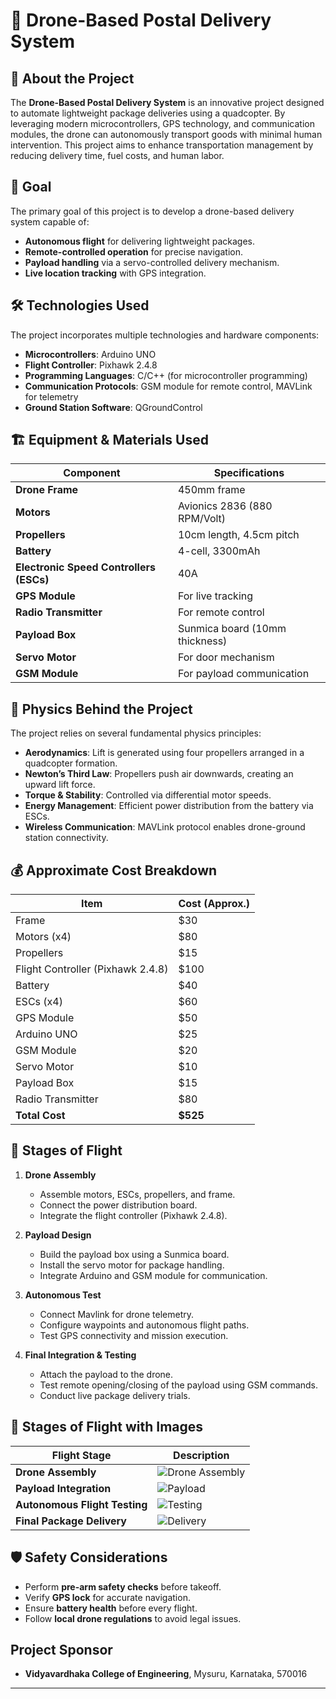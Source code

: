 # 🚀 Drone-Based Postal Delivery System

## 📌 About the Project
The **Drone-Based Postal Delivery System** is an innovative project designed to automate lightweight package deliveries using a quadcopter. By leveraging modern microcontrollers, GPS technology, and communication modules, the drone can autonomously transport goods with minimal human intervention. This project aims to enhance transportation management by reducing delivery time, fuel costs, and human labor.

## 🎯 Goal
The primary goal of this project is to develop a drone-based delivery system capable of:
- **Autonomous flight** for delivering lightweight packages.
- **Remote-controlled operation** for precise navigation.
- **Payload handling** via a servo-controlled delivery mechanism.
- **Live location tracking** with GPS integration.

## 🛠 Technologies Used
The project incorporates multiple technologies and hardware components:
- **Microcontrollers**: Arduino UNO
- **Flight Controller**: Pixhawk 2.4.8
- **Programming Languages**: C/C++ (for microcontroller programming)
- **Communication Protocols**: GSM module for remote control, MAVLink for telemetry
- **Ground Station Software**: QGroundControl

## 🏗 Equipment & Materials Used
| Component          | Specifications |
|--------------------|---------------|
| **Drone Frame**   | 450mm frame |
| **Motors**        | Avionics 2836 (880 RPM/Volt) |
| **Propellers**    | 10cm length, 4.5cm pitch |
| **Battery**       | 4-cell, 3300mAh |
| **Electronic Speed Controllers (ESCs)** | 40A |
| **GPS Module**    | For live tracking |
| **Radio Transmitter** | For remote control |
| **Payload Box**   | Sunmica board (10mm thickness) |
| **Servo Motor**   | For door mechanism |
| **GSM Module**    | For payload communication |

## 📖 Physics Behind the Project
The project relies on several fundamental physics principles:
- **Aerodynamics**: Lift is generated using four propellers arranged in a quadcopter formation.
- **Newton’s Third Law**: Propellers push air downwards, creating an upward lift force.
- **Torque & Stability**: Controlled via differential motor speeds.
- **Energy Management**: Efficient power distribution from the battery via ESCs.
- **Wireless Communication**: MAVLink protocol enables drone-ground station connectivity.

## 💰 Approximate Cost Breakdown
| Item | Cost (Approx.) |
|------|--------------|
| Frame | $30 |
| Motors (x4) | $80 |
| Propellers | $15 |
| Flight Controller (Pixhawk 2.4.8) | $100 |
| Battery | $40 |
| ESCs (x4) | $60 |
| GPS Module | $50 |
| Arduino UNO | $25 |
| GSM Module | $20 |
| Servo Motor | $10 |
| Payload Box | $15 |
| Radio Transmitter | $80 |
| **Total Cost** | **$525** |

## 🛫 Stages of Flight

1. **Drone Assembly**
   - Assemble motors, ESCs, propellers, and frame.
   - Connect the power distribution board.
   - Integrate the flight controller (Pixhawk 2.4.8).

2. **Payload Design**
   - Build the payload box using a Sunmica board.
   - Install the servo motor for package handling.
   - Integrate Arduino and GSM module for communication.

3. **Autonomous Test**
   - Connect Mavlink for drone telemetry.
   - Configure waypoints and autonomous flight paths.
   - Test GPS connectivity and mission execution.

4. **Final Integration & Testing**
   - Attach the payload to the drone.
   - Test remote opening/closing of the payload using GSM commands.
   - Conduct live package delivery trials.

## 📸 Stages of Flight with Images
| Flight Stage | Description |
|-------------|------------|
| **Drone Assembly** | ![Drone Assembly](https://github.com/user-attachments/assets/1e682902-1ed8-4bb4-8375-50a27c0634fd) |
| **Payload Integration** | ![Payload](https://github.com/user-attachments/assets/73ade9a4-4ed2-469d-969d-b8e5a7d751f8) |
| **Autonomous Flight Testing** | ![Testing](https://github.com/user-attachments/assets/ef9525f5-e188-45ec-b37d-0ec1fe4ed8be) |
| **Final Package Delivery** | ![Delivery](https://github.com/user-attachments/assets/d7d41ae4-97eb-4bc5-ad76-ac84d387eeec) |


## 🛡 Safety Considerations
- Perform **pre-arm safety checks** before takeoff.
- Verify **GPS lock** for accurate navigation.
- Ensure **battery health** before every flight.
- Follow **local drone regulations** to avoid legal issues.

## Project Sponsor
- **Vidyavardhaka College of Engineering**, Mysuru, Karnataka, 570016

---



